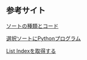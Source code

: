 ## 参考サイト

[ソートの種類とコード](https://qiita.com/suecharo/items/30f5d817da4c948c3be6)

[選択ソートにPythonプログラム](https://ymgsapo.com/2019/07/26/selection-sort/)

[List Indexを取得する](https://note.nkmk.me/python-list-index/)